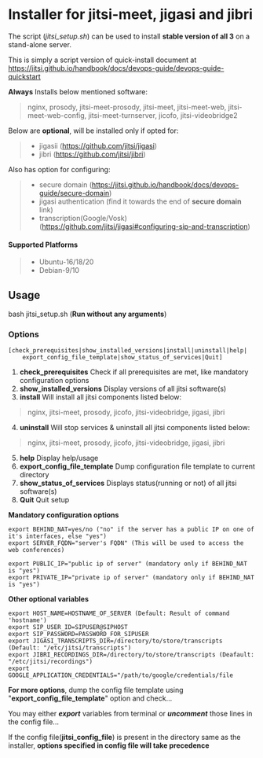 # Installer for jitsi-meet, jigasi and jibri 

The script (_jitsi_setup.sh_) can be used to install **stable version of all 3** on a stand-alone server.

This is simply a script version of quick-install document at https://jitsi.github.io/handbook/docs/devops-guide/devops-guide-quickstart

**Always** Installs below mentioned software:
> nginx, prosody, jitsi-meet-prosody, jitsi-meet, jitsi-meet-web, jitsi-meet-web-config, 
> jitsi-meet-turnserver, jicofo, jitsi-videobridge2

Below are **optional**, will be installed only if opted for:
> * jigasii (https://github.com/jitsi/jigasi)
> * jibri (https://github.com/jitsi/jibri)

Also has option for configuring:
> * secure domain (https://jitsi.github.io/handbook/docs/devops-guide/secure-domain)
> * jigasi authentication (find it towards the end of __secure domain__ link)
> * transcription(Google/Vosk) (https://github.com/jitsi/jigasi#configuring-sip-and-transcription)

#### **Supported Platforms**

> * Ubuntu-16/18/20
> * Debian-9/10


## Usage

bash jitsi_setup.sh (**Run without any arguments**) 

### Options
    [check_prerequisites|show_installed_versions|install|uninstall|help|
        export_config_file_template|show_status_of_services|Quit]

1. **check_prerequisites** Check if all prerequisites are met, like mandatory configuration options
2. **show_installed_versions** Display versions of all jitsi software(s)
3. **install** Will install all jitsi components listed below:
> nginx, jitsi-meet, prosody, jicofo, jitsi-videobridge, jigasi, jibri
4. **uninstall** Will stop services & uninstall all jitsi components listed below:
> nginx, jitsi-meet, prosody, jicofo, jitsi-videobridge, jigasi, jibri
5. **help** Display help/usage
6. **export_config_file_template** Dump configuration file template to current directory
7. **show_status_of_services** Displays status(running or not) of all jitsi software(s)
8. **Quit** Quit setup


**Mandatory configuration options**

    export BEHIND_NAT=yes/no ("no" if the server has a public IP on one of it's interfaces, else "yes")
    export SERVER_FQDN="server's FQDN" (This will be used to access the web conferences)

    export PUBLIC_IP="public ip of server" (mandatory only if BEHIND_NAT is "yes")
    export PRIVATE_IP="private ip of server" (mandatory only if BEHIND_NAT is "yes")

**Other optional variables**

    export HOST_NAME=HOSTNAME_OF_SERVER (Default: Result of command 'hostname')
    export SIP_USER_ID=SIPUSER@SIPHOST
    export SIP_PASSWORD=PASSWORD_FOR_SIPUSER
    export JIGASI_TRANSCRIPTS_DIR=/directory/to/store/transcripts (Default: "/etc/jitsi/transcripts") 
    export JIBRI_RECORDINGS_DIR=/directory/to/store/transcripts (Deafault:  "/etc/jitsi/recordings")
    export GOOGLE_APPLICATION_CREDENTIALS="/path/to/google/credentials/file

**For more options**, dump the config file template using "__export_config_file_template__" option and check...

You may either _**export**_ variables from terminal or _**uncomment**_ those lines in the config file...

If the config file(**jitsi_config_file**) is present in the directory same as the installer, **options specified in config file will take precedence**

